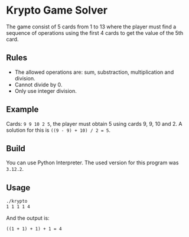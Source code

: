 # Krypto Game Solver

The game consist of 5 cards from 1 to 13 where the player must find a sequence of operations using the first 4 cards to get the value of the 5th card.

## Rules

- The allowed operations are: sum, substraction, multiplication and division.
- Cannot divide by 0.
- Only use integer division.

## Example

Cards: `9 9 10 2 5`, the player must obtain 5 using cards 9, 9, 10 and 2. A solution for this is `((9 - 9) + 10) / 2 = 5`.

## Build

You can use Python Interpreter. The used version for this program was `3.12.2`.

## Usage

```bash
./krypto
1 1 1 1 4
```

And the output is:

```
((1 + 1) + 1) + 1 = 4
```
